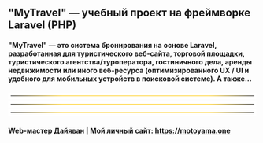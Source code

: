 ## "MyTravel" — учебный проект на фреймворке Laravel (PHP)

#### "MyTravel" — это система бронирования на основе Laravel, разработанная для туристического веб-сайта, торговой площадки, туристического агентства/туроператора, гостиничного дела, аренды недвижимости или иного веб-ресурса (оптимизированного UX / UI и удобного для мобильных устройств в поисковой системе). А также...

![](https://github.com/DAYIAWAN/Course-at-GB/blob/main/myTemplates/Var_1/index_files/0.gif?raw=true "")
![](https://github.com/DAYIAWAN/Course-at-GB/blob/main/myTemplates/Var_1/index_files/0.gif?raw=true "")
![](https://github.com/DAYIAWAN/Course-at-GB/blob/main/myTemplates/Var_1/index_files/0.gif?raw=true "")

#### Web-мастер Дайяван | Мой личный сайт: https://motoyama.one